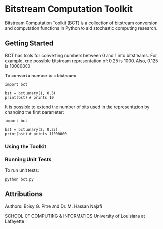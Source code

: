 # Bitstream Computation Toolkit

Bitstream Computation Toolkit (BCT) is a collection of bitstream conversion and computation functions in Python to aid stochastic computing research.

## Getting Started

BCT has tools for converting numbers between 0 and 1 into bitstreams. For example, one possible bitstream representation of: 0.25 is 1000. Also, 0.125 is 10000000
  
To convert a number to a bistream:

```
import bct

bst = bct.unary(1, 0.5)
print(bst) # prints 10
```
 
It is possible to extend the number of bits used in the representation by changing the first parameter:

```
import bct

bst = bct.unary(2, 0.25)
print(bst) # prints 11000000
```

### Using the Toolkit

### Running Unit Tests
To run unit tests:

```python bct.py```

## Attributions

Authors: Boisy G. Pitre and Dr. M. Hassan Najafi

SCHOOL OF COMPUTING & INFORMATICS
University of Louisiana at Lafayette

